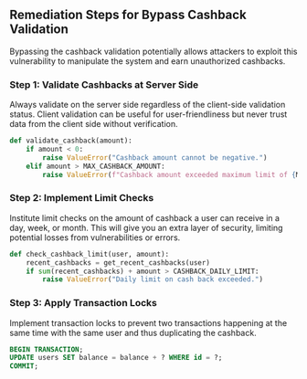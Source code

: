 

## Remediation Steps for Bypass Cashback Validation
Bypassing the cashback validation potentially allows attackers to exploit this vulnerability to manipulate the system and earn unauthorized cashbacks.

### Step 1: Validate Cashbacks at Server Side
Always validate on the server side regardless of the client-side validation status. Client validation can be useful for user-friendliness but never trust data from the client side without verification. 

```python
def validate_cashback(amount):
    if amount < 0:
        raise ValueError("Cashback amount cannot be negative.")
    elif amount > MAX_CASHBACK_AMOUNT:
        raise ValueError(f"Cashback amount exceeded maximum limit of {MAX_CASHBACK_AMOUNT}.")
```

### Step 2: Implement Limit Checks
Institute limit checks on the amount of cashback a user can receive in a day, week, or month. This will give you an extra layer of security, limiting potential losses from vulnerabilities or errors.

```python
def check_cashback_limit(user, amount):
    recent_cashbacks = get_recent_cashbacks(user)
    if sum(recent_cashbacks) + amount > CASHBACK_DAILY_LIMIT:
        raise ValueError("Daily limit on cash back exceeded.")
```
    
### Step 3: Apply Transaction Locks
Implement transaction locks to prevent two transactions happening at the same time with the same user and thus duplicating the cashback.

```sql
BEGIN TRANSACTION;
UPDATE users SET balance = balance + ? WHERE id = ?;
COMMIT;
```